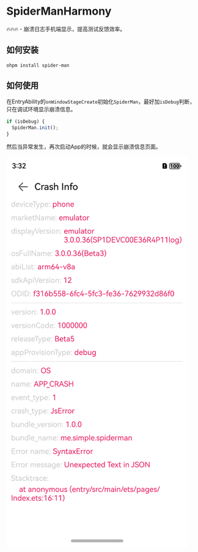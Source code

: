# SpiderManHarmony

🔥🔥🔥 - 崩溃日志手机端显示，提高测试反馈效率。

## 如何安装

```shell
ohpm install spider-man
```

## 如何使用

在EntryAbility的`onWindowStageCreate`初始化`SpiderMan`，最好加`isDebug`判断，只在调试环境显示崩溃信息。

```typescript
if (isDebug) {
  SpiderMan.init();
}
```

然后当异常发生，再次启动App的时候，就会显示崩溃信息页面。

![](arts/img.png)